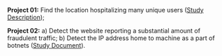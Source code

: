 **Project 01:** Find the location hospitalizing many unique users ([Study Description](/doc/findhotspot.md));

**Project 02:** 
a) Detect the website reporting a substantial amount of fraudulent traffic;
b) Detect the IP address home to machine as a part of botnets ([Study Document](/doc/fraudDetection.md)).



